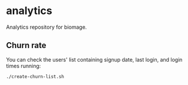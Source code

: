 # analytics
Analytics repository for biomage.


## Churn rate

You can check the users' list containing signup date, last login, and login times running:

`./create-churn-list.sh`
